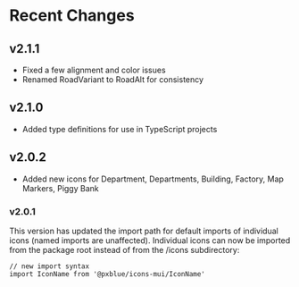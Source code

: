 # Recent Changes
## v2.1.1
-   Fixed a few alignment and color issues
-   Renamed RoadVariant to RoadAlt for consistency

## v2.1.0
- Added type definitions for use in TypeScript projects

## v2.0.2
- Added new icons for Department, Departments, Building, Factory, Map Markers, Piggy Bank

### v2.0.1
This version has updated the import path for default imports of individual icons (named imports are unaffected). Individual icons can now be imported from the package root instead of from the /icons subdirectory:
```
// new import syntax
import IconName from '@pxblue/icons-mui/IconName'
```
